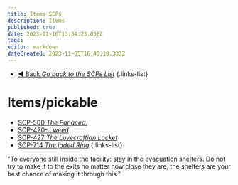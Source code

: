 ```yaml
---
title: Items SCPs
description: Items
published: true
date: 2023-11-10T13:34:23.056Z
tags: 
editor: markdown
dateCreated: 2023-11-05T16:40:18.333Z
---
```


- [:arrow_backward: Back *Go back to the SCPs List*](/en/game/scps)
{.links-list}
# Items/pickable
- [SCP-500 *The Panacea.*](/en/game/scps/500)
- [SCP-420-J *weed*](/en/game/scps/420-j)
- [SCP-427  *The Lovecraftian Locket*](/en/game/scps/427)
- [SCP-714 *The jaded Ring*](/en/game/scps/714)
{.links-list}

"To everyone still inside the facility: stay in the evacuation shelters. Do not try to make it to the exits no matter how close they are, the shelters are your best chance of making it through this."